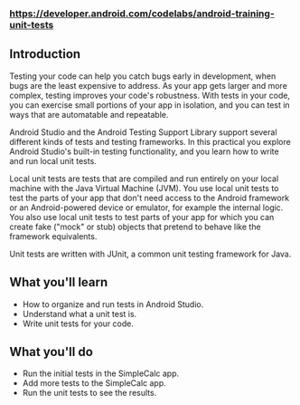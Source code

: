 ### https://developer.android.com/codelabs/android-training-unit-tests

## Introduction
Testing your code can help you catch bugs early in development, when bugs are the least expensive to address. As your app gets larger and more complex, testing improves your code's robustness. With tests in your code, you can exercise small portions of your app in isolation, and you can test in ways that are automatable and repeatable.

Android Studio and the Android Testing Support Library support several different kinds of tests and testing frameworks. In this practical you explore Android Studio's built-in testing functionality, and you learn how to write and run local unit tests.

Local unit tests are tests that are compiled and run entirely on your local machine with the Java Virtual Machine (JVM). You use local unit tests to test the parts of your app that don't need access to the Android framework or an Android-powered device or emulator, for example the internal logic. You also use local unit tests to test parts of your app for which you can create fake ("mock" or stub) objects that pretend to behave like the framework equivalents.

Unit tests are written with JUnit, a common unit testing framework for Java.

## What you'll learn
* How to organize and run tests in Android Studio.
* Understand what a unit test is.
* Write unit tests for your code.
## What you'll do
* Run the initial tests in the SimpleCalc app.
* Add more tests to the SimpleCalc app.
* Run the unit tests to see the results.
